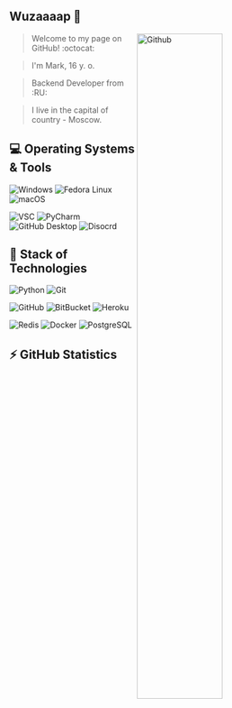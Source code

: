 ## Wuzaaaap 👋 

<img width="55%" align="right" alt="Github" src="https://raw.githubusercontent.com/onimur/.github/master/.resources/git-header.svg" />

> Welcome to my page on GitHub! :octocat:


> I'm Mark, 16 y. o.


> Backend Developer from :RU:


> I live in the capital of country - Moscow. 


## 💻 Operating Systems & Tools

 ![Windows](https://img.shields.io/badge/-Windows-0078D6?logo=Windows&logoColor=white&style=for-the-badge)
 ![Fedora Linux](https://img.shields.io/badge/-Fedora%20Linux-51A2DA?logo=Fedora&logoColor=white&style=for-the-badge)
 ![macOS](https://img.shields.io/badge/-OS%20X%20El%20Capitan-323031?logo=macOS&logoColor=white&style=for-the-badge)

 ![VSC](https://img.shields.io/badge/-Visual%20Studio%20Code-007ACC?logo=Visual%20Studio%20Code&logoColor=white&style=for-the-badge)
 ![PyCharm](https://img.shields.io/badge/-PyCharm-2a9134?logo=PyCharm&logoColor=white&style=for-the-badge)
 ![GitHub Desktop](https://img.shields.io/badge/-GitHub%20Desktop-7a007a?logo=GitHub&logoColor=white&style=for-the-badge)
 ![Disocrd](https://img.shields.io/badge/-Discord-5865F2?logo=Discord&logoColor=white&style=for-the-badge)
 

## 🚀 Stack of Technologies
 ![Python](https://img.shields.io/badge/-Pyhton-3776AB?logo=Python&logoColor=white&style=for-the-badge)
 ![Git](https://img.shields.io/badge/-Git-F05032?logo=Git&logoColor=white&style=for-the-badge)

 ![GitHub](https://img.shields.io/badge/-GitHub-181717?logo=GitHub&logoColor=white&style=for-the-badge)
 ![BitBucket](https://img.shields.io/badge/-Bitbucket-0052CC?logo=Bitbucket&logoColor=white&style=for-the-badge)
 ![Heroku](https://img.shields.io/badge/-Heroku-430098?logo=Heroku&logoColor=white&style=for-the-badge)

 ![Redis](https://img.shields.io/badge/-Redis-DC382D?logo=Redis&logoColor=white&style=for-the-badge)
 ![Docker](https://img.shields.io/badge/-Docker-2496ED?logo=Docker&logoColor=white&style=for-the-badge)
 ![PostgreSQL](https://img.shields.io/badge/-PostgreSQL-4169E1?logo=PostgreSQL&logoColor=white&style=for-the-badge)

## ⚡ GitHub Statistics